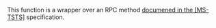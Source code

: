 This function is a wrapper over an RPC method [documened in the [MS-TSTS]](https://learn.microsoft.com/en-us/openspecs/windows_protocols/ms-tsts/fd6f339d-f5dd-452c-a9a9-ec753c22a36a) specification.
